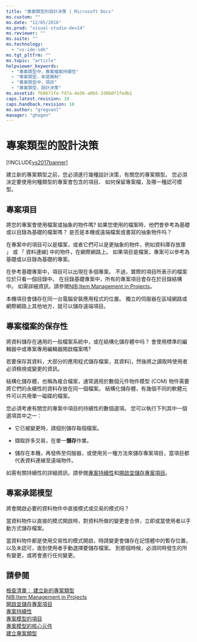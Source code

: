 ```yaml
---
title: "專案類型的設計決策 | Microsoft Docs"
ms.custom: ""
ms.date: "12/05/2016"
ms.prod: "visual-studio-dev14"
ms.reviewer: ""
ms.suite: ""
ms.technology: 
  - "vs-ide-sdk"
ms.tgt_pltfrm: ""
ms.topic: "article"
helpviewer_keywords: 
  - "專案類型中，專案檔案持續性"
  - "專案類型，承諾機制"
  - "專案類型中，項目"
  - "專案類型，設計決策"
ms.assetid: f68671fe-fd7a-4e56-a0b5-330b0f1fedb1
caps.latest.revision: 10
caps.handback.revision: 10
ms.author: "gregvanl"
manager: "ghogen"
---
```

# 專案類型的設計決策
[!INCLUDE[vs2017banner](../../code-quality/includes/vs2017banner.md)]

建立新的專案類型之前，您必須進行幾種設計決策，有關您的專案類型。  您必須決定要使用何種類型的專案會包含的項目、 如何保留專案檔，及哪一種認可模型。  
  
## 專案項目  
 將您的專案會使用檔案或抽象的物件嗎?  如果您使用的檔案時，他們會參考為基礎或以目錄為基礎的檔案嗎？  是否是本機或遠端檔案或書寫的抽象物件吗？  
  
 在專案中的項目可以是檔案，或者它們可以是更抽象的物件，例如資料庫存放庫 」 或 「 資料連線\] 中的物件，在網際網路上。  如果項目是檔案，專案可以參考為基礎或以目錄為基礎的專案。  
  
 在參考基礎專案中，項目可以出現在多個專案。  不過，實際的項目所表示的檔案位於只看一個目錄中。  在目錄基礎專案中，所有的專案項目會存在於目錄結構中。  如需詳細資訊，請參閱[NIB:Item Management in Projects](http://msdn.microsoft.com/zh-tw/762e606b-7f44-4b66-97a1-e30a703654a0)。  
  
 本機項目會儲存在同一台電腦安裝應用程式的位置。  獨立的伺服器在區域網路或網際網路上其他地方，就可以儲存遠端項目。  
  
## 專案檔案的保存性  
 將資料儲存在通用的一般檔案系統中，或在結構化儲存體中吗？  會使用標準的編輯器中或專案專用編輯器開啟檔案嗎?  
  
 若要保存其資料，大部分的應用程式儲存檔案，其資料\]，然後將之讀取時使用者必須檢視或變更的資訊。  
  
 結構化儲存體，也稱為複合檔案，通常適用於數個元件物件模型 \(COM\) 物件需要將它們的永續性的資料存放在同一個檔案。  結構化儲存體，有幾個不同的軟體元件可以共用單一磁碟的檔案。  
  
 您必須考慮有關您的專案中項目的持續性的數個選項。  您可以執行下列其中一個選項其中之一：  
  
-   它已被變更時，請個別儲存每個檔案。  
  
-   擷取許多交易，在單一**儲存**作業。  
  
-   儲存在本機，再發佈至伺服器，或使用另一種方法來儲存專案項目，當項目都代表資料連線至遠端物件。  
  
 如需有關持續性的詳細資訊，請參閱[專案持續性](../../extensibility/internals/project-persistence.md)和[開啟並儲存專案項目](../../extensibility/internals/opening-and-saving-project-items.md)。  
  
## 專案承諾模型  
 將會開啟必要的資料物件中直接模式或交易的模式吗？  
  
 當資料物件以直接的模式開啟時，對資料所做的變更會合併，立即或當使用者以手動方式儲存檔案。  
  
 當資料物件都是使用交易性的模式開啟，時請變更會儲存在記憶體中的暫存位置，以及未認可，直到使用者手動選擇要儲存檔案。  到那個時候，必須同時發生的所有變更，或將會進行任何變更。  
  
## 請參閱  
 [檢查清單︰ 建立新的專案類型](../../extensibility/internals/checklist-creating-new-project-types.md)   
 [NIB:Item Management in Projects](http://msdn.microsoft.com/zh-tw/762e606b-7f44-4b66-97a1-e30a703654a0)   
 [開啟並儲存專案項目](../../extensibility/internals/opening-and-saving-project-items.md)   
 [專案持續性](../../extensibility/internals/project-persistence.md)   
 [專案模型的項目](../../extensibility/internals/elements-of-a-project-model.md)   
 [專案模型的核心元件](../../extensibility/internals/project-model-core-components.md)   
 [建立專案類型](../../extensibility/internals/creating-project-types.md)